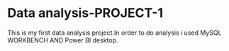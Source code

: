 # Data analysis-PROJECT-1
This is my first data analysis project.In order to do analysis i used MySQL WORKBENCH AND Power BI desktop.
